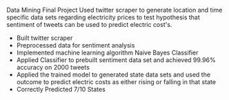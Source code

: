 Data Mining Final Project
Used twitter scraper to generate location and time specific data sets regarding electricity prices to test hypothesis that sentiment of tweets can be used to predict electric cost's.
* Built twitter scraper
* Preprocessed data for sentiment analysis
* Implemented machine learning algorithm Naive Bayes Classifier
* Applied Classifier to prebuilt sentiment data set and achieved 99.96% accuracy on 2000 tweets
* Applied the trained model to generated state data sets and used the outcome to predict electric costs as either rising or falling in that state
* Correctly Predicted 7/10 States

